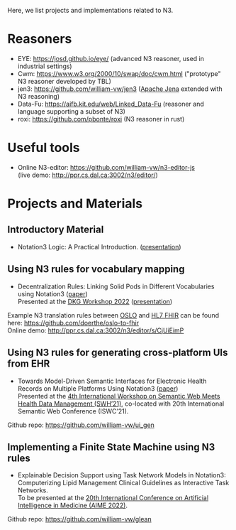 Here, we list projects and implementations related to N3. 

# Reasoners
* EYE: https://josd.github.io/eye/ (advanced N3 reasoner, used in industrial settings)
* Cwm: https://www.w3.org/2000/10/swap/doc/cwm.html ("prototype" N3 reasoner developed by TBL)
* jen3: https://github.com/william-vw/jen3 ([Apache Jena](https://jena.apache.org/) extended with N3 reasoning)
* Data-Fu: https://aifb.kit.edu/web/Linked_Data-Fu (reasoner and language supporting a subset of N3)
* roxi: https://github.com/pbonte/roxi (N3 reasoner in rust)


# Useful tools
* Online N3-editor: https://github.com/william-vw/n3-editor-js  
(live demo: http://ppr.cs.dal.ca:3002/n3/editor/)


# Projects and Materials

## Introductory Material

* Notation3 Logic: A Practical Introduction. ([presentation](http://ruleml.org/talks/DoertheArndtWilliamWoensel-Notation3-RuleMLWebinar-2022-2-23.pdf))

## Using N3 rules for vocabulary mapping

* Decentralization Rules: Linking Solid Pods in Different Vocabularies using Notation3 ([paper](https://github.com/doerthe/oslo-to-fhir/blob/main/paper/Decentralisation_rules.pdf))  
Presented at the [DKG Workshop 2022](https://easychair.org/cfp/dkg-22) ([presentation](https://github.com/doerthe/oslo-to-fhir/blob/main/paper/Decentralisation_rules.pptx))

Example N3 translation rules between [OSLO](https://data.vlaanderen.be/ns#Vocabularia) and [HL7 FHIR](https://www.hl7.org/fhir/) can be found here: https://github.com/doerthe/oslo-to-fhir  
Online demo: http://ppr.cs.dal.ca:3002/n3/editor/s/CjUiEimP

## Using N3 rules for generating cross-platform UIs from EHR

* Towards Model-Driven Semantic Interfaces for Electronic Health Records on Multiple Platforms Using Notation3 ([paper](http://ceur-ws.org/Vol-3055/paper4.pdf))  
Presented at the [4th International Workshop on Semantic Web Meets Health Data Management (SWH’21)](https://sites.google.com/view/swh2021/), co-located with 20th International Semantic Web Conference (ISWC’21).

Github repo: https://github.com/william-vw/ui_gen

## Implementing a Finite State Machine using N3 rules

* Explainable Decision Support using Task Network Models in Notation3: Computerizing Lipid Management Clinical Guidelines as Interactive Task Networks.  
To be presented at the [20th International Conference on Artificial Intelligence in Medicine (AIME 2022)](https://aime22.aimedicine.info/).

Github repo: https://github.com/william-vw/glean
